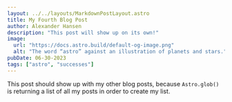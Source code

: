 ```yaml
---
layout: ../../layouts/MarkdownPostLayout.astro
title: My Fourth Blog Post
author: Alexander Hansen
description: "This post will show up on its own!"
image: 
  url: "https://docs.astro.build/default-og-image.png"
  alt: "The word “astro” against an illustration of planets and stars."
pubDate: 06-30-2023
tags: ["astro", "successes"]
---
```

This post should show up with my other blog posts, because `Astro.glob()` is returning a list of all my posts in order to create my list.
